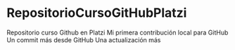 # RepositorioCursoGitHubPlatzi
Repositorio curso Github en Platzi
Mi primera contribución local para GitHub
Un commit más desde GitHub
Una actualización más
